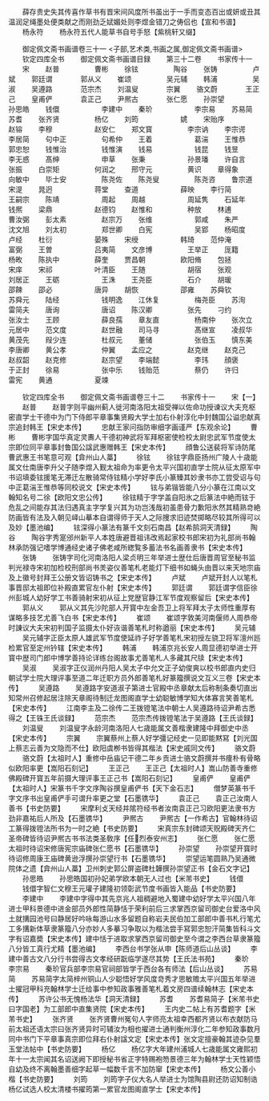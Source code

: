 <!-- { "loadSidebar": true } -->
　　薛存贵史失其传喜作草书有晋宋间风度所书虽出于一手而变态百出或妍或丑其温润足绳墨处便类献之而刚劲乏娬媚处则李煜金错刀之俦侣也【宣和书谱】
　　杨永符
　　杨永符五代人能草书自号手怒【紫桃轩又缀】

　　御定佩文斋书画谱卷三十一
<子部,艺术类,书画之属,御定佩文斋书画谱>
　　钦定四库全书
　　御定佩文斋书画谱目録
　　第三十二卷
　　书家传十一
　　宋
　　赵普　　　　　曹彬
　　徐铉　　　　　陶谷
　　张铸　　　　　卢斌
　　郭廷谓　　　　郭从义
　　崔颂　　　　　吴元辅
　　韩浦　　　　　吴淑
　　吴遵路　　　　范宗杰
　　刘温叟　　　　宗翼
　　骆文蔚　　　　王正己
　　皇甫俨　　　　袁正己
　　尹熈古　　　　张仁愿
　　孙崇望　　　　　孙思皓
　　钱儇　　　　　　李建中
　　秦玠　　　　　　李宗易
　　苏易简　　　　　苏耆
　　张齐贤　　　　　杨亿
　　刘筠　　　　　　姚
　　宋贻序　　　　　赵镕
　　李穆　　　　　　赵安仁
　　郑文寳　　　　　李宗讷
　　李宗谔　　　　　李居简
　　句中正　　　　　句希仲
　　王着　　　　　　葛湍
　　王惟恭　　　　　郭忠恕
　　钱惟治　　　　　钱惟演
　　钱易　　　　　　钱昆
　　钱昱　　　　　　李无惑
　　髙绅　　　　　　申草
　　张秉　　　　　　孙景璠
　　许自言　　　　　张振
　　白崇矩　　　　　何润之
　　邢守元　　　　　黄识
　　章得象　　　　　向敏中
　　毕士安　　　　　陈尧佐
　　陈尧叟　　　　　陈尧咨
　　鲁宗道　　　　　宋湜
　　晁迥　　　　　　蒋堂
　　查道　　　　　　薛映
　　李行简　　　　　王嗣宗
　　陈靖　　　　　　周起
　　周越　　　　　　周延隽
　　石延年　　　　　钱熈
　　梁鼎　　　　　　赵德钧
　　赵惟和　　　　　种放
　　林逋　　　　　　曹汝弼
　　彭太素　　　　　赵宗万
　　张维　　　　　　郭咸
　　朱严　　　　　　沈文旭
　　刘太初　　　　　郑世卿
　　白宪　　　　　　吴郢
　　杨昭度　　　　　卢经
　　杜衍　　　　　　晏殊
　　宋绶　　　　　　韩琦
　　范仲淹　　　　　富弼
　　王曽　　　　　　吕夷简
　　文彦博　　　　　王举正
　　厐籍　　　　　　杨畋
　　陈执中　　　　　薛奎
　　贾昌朝　　　　　欧阳脩
　　包拯　　　　　　宋庠
　　宋祁　　　　　　叶清臣
　　王随　　　　　　胡宿
　　张观　　　　　　刘居正
　　王砺　　　　　　王洙
　　王尧臣　　　　　石介
　　胡瑗　　　　　　邵餗
　　邵必　　　　　　唐异
　　胡恢　　　　　　邵雍
　　苏舜钦　　　　　苏舜元
　　陆经　　　　　　钱明逸
　　江休复　　　　　梅尧臣
　　苏洵　　　　　　雷简夫
　　唐询　　　　　　唐诏
　　陈汉卿　　　　　张先
　　刁约　　　　　　张汝士
　　王顾　　　　　　薛良孺
　　章友直　　　　　杨南仲
　　张次立　　　　　元居中
　　范文度　　　　　赵世融
　　司马寻　　　　　髙继宣
　　凌叔华　　　　　黄茂先
　　叚少连　　　　　杜叔元
　　董储　　　　　　张伯玉
　　慎东美　　　　　李唐卿
　　黄公孝　　　　　仲翼
　　孟应之　　　　　赵克继
　　赵克己　　　　　赵叔韶
　　赵克修　　　　　赵宗望
　　李端懿　　　　　李玮
　　顔褒　　　　　　于正封
　　徐易　　　　　　张中乐
　　钱贻范　　　　　蔡仍
　　许归　　　　　　雷宪
　　黄通　　　　　　夏竦

　　钦定四库全书
　　御定佩文斋书画谱卷三十二
　　书家传十一
　　宋【一】
　　赵普
　　赵普字则平幽州蓟人徙河南洛阳太祖受禅以佐命功授谏议大夫充枢密直学士干德中为门下侍郎平章事集贤殿大学士加右仆射淳化中封魏国公谥忠献真宗追封韩王【宋史本传】
　　忠献王家问指防审细字画谨严【东观余论】
　　曹彬
　　曹彬字国华真定灵夀人干德初神武将军拜枢密使检校太尉忠武军节度使太宗即位同平章事封鲁国公諡武惠赠韩王【宋史本传】
　　顔鲁公送裴将军诗防尾曹武惠王书笔意可观【弇州山人藁】
　　徐铉
　　徐铉字鼎臣扬州广陵人十歳能属文仕南唐李升父子随李煜入觐太祖命为率更令太平兴国初直学士院从征太原军中书诏填委铉援笔无滞迁左散骑常侍铉精小学好李氏小篆臻其妙隶书亦工尝受诏与句中正葛湍王惟恭等同校说文【宋史本传】
　　铉与弟锴皆能八分小篆在江南以文翰知名号二徐【欧阳文忠公传】
　　徐铉精于字学盖自阳氷之后篆法中絶而铉于危乱之间能存其法归遇真主字学复兴其为功岂浅哉初虽患骨力歉阳氷然其精熟竒絶防画皆有法及入朝见峄山摹本自谓得师于天人之际捜求旧迹焚掷略尽较其所得可以及妙【墨池编】
　　铉深得小篆法有篆千文刻石南昌【赵希鹄洞天清録】
　　陶谷
　　陶谷字秀寔邠州新平人本姓唐避晋祖讳改焉起家校书郎宋初为礼部尚书翰林承防强记嗜学博通经史诸子佛老咸所緫覧多蓄法书名画善隶书【宋史本传】
　　张铸
　　张铸字司化河南洛阳人梁贞明三年举进士歴仕后唐晋周官至秘书监判光禄寺宋初加检校刑部尚书羙姿仪善笔札老能灯下细书如蝇头由晋以来天地宗庙及上徽号封拜王公册文皆诏铸书之【宋史本传】
　　卢斌
　　卢斌开封人以笔札事晋邸太祖即位补殿直累官左仆射【宋史本传】
　　郭廷谓
　　郭廷谓字信臣徐州彭城人幼好学工书善骑射宋初从征上党歴官静江军节度观察留后【宋史本传】
　　郭从义
　　郭从义其先沙陀部人开寳中左金吾卫上将军拜太子太师性重厚有谋略多技艺尤善飞白书【宋史本传】
　　崔颂
　　崔颂字敦美河南偃师人周恭帝时諌议大夫宋初判国子监摄太仆好诙谐善笔札时称遒丽【宋史本传】
　　吴元辅
　　吴元辅字正臣太原人雄武军节度使延祚子好学善笔札宋初授左骁卫将军澶州廵检累官至定州钤辖【宋史本传】
　　韩浦
　　韩浦京兆长安人周显德初举进士开寳中歴司门郎中博学善持论详练台阁故事尤善笔札人多藏其尺牍【宋史本传】
　　吴淑
　　吴淑字正仪润州丹阳人吴太子中允文正子幼俊爽以校书郎直内史归朝试学士院大理评事至道二年迁职方员外郎善笔札好篆籀撰说文互义三卷【宋史本传】
　　吴遵路
　　吴遵路字安道淑子第进士官殿中丞章献太后称制条奏切直出知常州召修起居注除天章阁待制迁龙图阁直学士幼聪敏博学知大体寡言笑善笔札【宋史本传】
　　江南李主及二徐传二王拨镫笔法中朝士人吴遵路待诏尹希古悉得之【王铢王氏谈録】
　　范宗杰
　　范宗杰传拨镫笔法于吴遵路【王氏谈録】
　　刘温叟
　　刘温叟字永龄河南洛阳人七歳能属文善楷隶建隆中拜御史中丞【宋史本传】
　　宗翼
　　宗翼蔡州上蔡人好学彊记经史一见即能黙冩【刘光国上蔡志云善为文隐而不仕】欧阳虞栁书皆得其楷法【宋史戚同文传】
　　骆文蔚
　　骆文蔚【太祖时人】重修中岳庙记干德二年乡贡进士骆文蔚撰并书痩朴有骨略似欧阳率更【嵩阳石刻记】
　　王正己
　　王正己【太祖时人】嵩山防善寺重修佛殿碑开寳五年前摄大理评事王正己书【嵩阳石刻记】
　　皇甫俨
　　皇甫俨【太祖时人】宋篆书千字文序陶谷撰皇甫俨书【天下金石志】
　　僧梦英篆书千字文序书出皇甫俨手可谓升率更之堂【石墨镌华】
　　袁正己
　　袁正己汝南人善书【书史防要】
　　宋摩利攴天经并隂符经书者汝南袁正己习欧阳更法隶书方劲非嘉祐后人所及【石墨镌华】
　　尹熈古
　　尹熈古【一作希古】官翰林待诏工篆得拨镫法所书为一时之絶【书史防要】
　　宋真宗东封碑颂天贶殿碑天齐仁圣帝碑皆待诏尹熈古书书法类圣敎序【任烈泰安州志】
　　张仁愿
　　张仁愿太祖时待诏宋修唐宪宗庙碑张仁愿书【石墨镌华】
　　孙崇望
　　孙崇望开寳时待诏修周康王庙碑黄逊浮撰孙崇望行书【石墨镌华】
　　崇望运笔圆熟乃吴通微院体之遗【弇州山人藁】卫州刺史郭公屏盗碑杜韡撰孙崇望正书【金石文字记】
　　孙思皓
　　孙思皓国初孙妃弟学欧本朝无人过也【米芾书史】
　　钱儇
　　钱儇字智仁文穆王元瓘子建隆初领彰武节度书画皆入能品【书史防要】
　　李建中
　　李建中字得中其先京兆人祖稠避地入蜀建中幼好学太平兴国八年进士甲科景德中进金部员外郎性简静恬于荣利前后三求掌西京留司御史台爱洛中风土就搆园池号曰静居好吟咏每游山水多留题自称岩夫民伯加工部郎中善书札行笔尤工多搆新体草隶篆籀八分亦妙人多摹习争取以为楷法尝手冩郭忠恕汗简集皆科斗文字有诏嘉奬【宋史本传】建中恬于进取求掌西京留司御史至今谓之李西台草隶篆籀八分皆工真行尤精【墨池编】
　　李西台书学张从申【陈师道后山丛谈】
　　李建中善古文八分行书尝得古文孝经研翫临学遂尽其势【王氏法书苑】
　　秦玠　李宗易
　　秦玠官兵部李宗易官祠部皆学于西台各有师法【后山丛谈】
　　苏易简
　　苏易简字太简梓州铜山人少聪悟好学风度竒秀才思敏赡太平兴国五年举进士擢冠甲科充翰林学士迁给事中参知政事雅善笔札着文房四谱续翰林志【宋史本传】
　　苏许公书无愧杨法华【洞天清録】
　　苏耆
　　苏耆易简子【米芾书史曰字国老】为工部郎中直集贤院【宋史本传】
　　王内史二帖上有苏耆题字【米芾书史】
　　张齐贤
　　张齐贤曹州冤句人字师亮太祖幸西都齐贤以布衣献防马前太祖还语太宗曰张齐贤异时可辅汝为相也擢进士通判衡州淳化二年参知政事数月同中书门下平章事真宗即位拜右仆射諡文定【宋史本传】张文定擅豪翰其迹杂见羣玉堂法帖中【书史防要】
　　杨亿
　　杨亿字大年建州浦城人七歳能属文雍熙初年十一太宗闻其名诏送阙下即授秘书省正字特赐袍笏景德三年为翰林学士天性颖悟自幼及终不离翰墨善细字起草一幅数千言不加防窜【宋史本传】
　　杨文公善小楷【书史防要】
　　刘筠
　　刘筠字子仪大名人举进士为馆陶县尉还防诏知制诰杨亿试选人校太清楼书擢筠第一累官龙图阁直学士【宋史本传】

